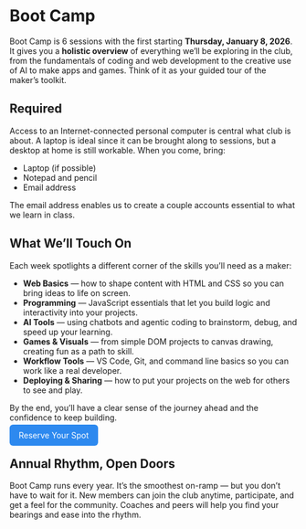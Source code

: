 # Boot Camp

Boot Camp is 6 sessions with the first starting **Thursday, January 8, 2026**. It gives you a **holistic overview** of everything we’ll be exploring in the club, from the fundamentals of coding and web development to the creative use of AI to make apps and games. Think of it as your guided tour of the maker’s toolkit.

## Required

Access to an Internet-connected personal computer is central what club is about. A laptop is ideal since it can be brought along to sessions, but a desktop at home is still workable. When you come, bring:

* Laptop (if possible)
* Notepad and pencil
* Email address

The email address enables us to create a couple  accounts essential to what we learn in class.

## What We’ll Touch On

Each week spotlights a different corner of the skills you’ll need as a maker:

* **Web Basics** — how to shape content with HTML and CSS so you can bring ideas to life on screen.
* **Programming** — JavaScript essentials that let you build logic and interactivity into your projects.
* **AI Tools** — using chatbots and agentic coding to brainstorm, debug, and speed up your learning.
* **Games & Visuals** — from simple DOM projects to canvas drawing, creating fun as a path to skill.
* **Workflow Tools** — VS Code, Git, and command line basics so you can work like a real developer.
* **Deploying & Sharing** — how to put your projects on the web for others to see and play.

By the end, you’ll have a clear sense of the journey ahead and the confidence to keep building.

<a href="./interest-form.md"
   style="background: #2d89ef; color: white;padding: 10px 16px; border-radius: 6px;text-decoration:none;">
   Reserve Your Spot
</a>

## Annual Rhythm, Open Doors

Boot Camp runs every year. It’s the smoothest on-ramp — but you don’t have to wait for it. New members can join the club anytime, participate, and get a feel for the community. Coaches and peers will help you find your bearings and ease into the rhythm.
